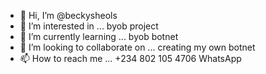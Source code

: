 - 👋 Hi, I’m @beckysheols 
- 👀 I’m interested in ... byob project 
- 🌱 I’m currently learning ... byob botnet
- 💞️ I’m looking to collaborate on ... creating my own botnet
- 📫 How to reach me ... ‪+234 802 105 4706‬ WhatsApp 

<!---
beckysheols/beckysheols is a ✨ special ✨ repository because its `README.md` (this file) appears on your GitHub profile.
You can click the Preview link to take a look at your changes.
--->
